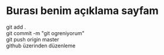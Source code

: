 # Burası benim açıklama sayfam

git add .
<br>
git commit -m "git ogreniyorum"
<br>
git push origin master
<br>
github üzerinden düzenleme
